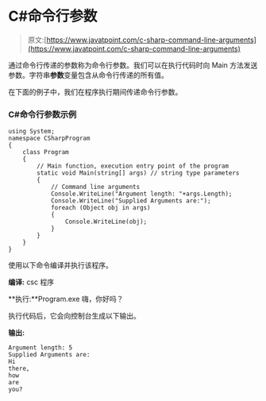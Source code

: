 # C#命令行参数

> 原文:[https://www.javatpoint.com/c-sharp-command-line-arguments](https://www.javatpoint.com/c-sharp-command-line-arguments)

通过命令行传递的参数称为命令行参数。我们可以在执行代码时向 Main 方法发送参数。字符串**参数**变量包含从命令行传递的所有值。

在下面的例子中，我们在程序执行期间传递命令行参数。

### C#命令行参数示例

```
using System;
namespace CSharpProgram
{
    class Program
    {
        // Main function, execution entry point of the program
        static void Main(string[] args) // string type parameters
        {
            // Command line arguments
            Console.WriteLine("Argument length: "+args.Length);
            Console.WriteLine("Supplied Arguments are:");
            foreach (Object obj in args)
            {
                Console.WriteLine(obj);     
            }
        }
    }
}

```

使用以下命令编译并执行该程序。

**编译:** csc 程序

**执行:**Program.exe 嗨，你好吗？

执行代码后，它会向控制台生成以下输出。

**输出:**

```
Argument length: 5
Supplied Arguments are:
Hi
there,
how
are
you?

```